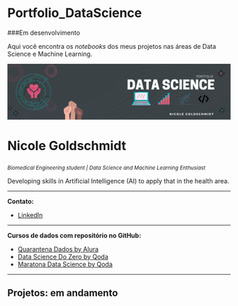 # Portfolio_DataScience

###Em desenvolvimento

Aqui você encontra os *notebooks* dos meus projetos nas áreas de Data Science e Machine Learning.

<p align="center">
  <img src="https://raw.githubusercontent.com/nicolegold/Portfolio_DataScience/master/ImagemPortfolio.png" >
</p>

# Nicole Goldschmidt
<sub>*Biomedical Engineering student | Data Science and Machine Learning Enthusiast*</sub>

Developing skills in Artificial Intelligence (AI) to apply that in the health area.

---

**Contato:**
* [LinkedIn](https://www.linkedin.com/in/nicole-goldschmidt)

---
**Cursos de dados com repositório no GitHub:**
* [Quarantena Dados by Alura](https://github.com/nicolegold/QuarantenaDadosAlura)
* [Data Science Do Zero by Qoda](https://github.com/nicolegold/DataScienceDoZero)
* [Maratona Data Science by Qoda](https://github.com/nicolegold/MaratonaDataScience)

---

## Projetos: em andamento

 





